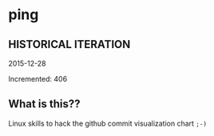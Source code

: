 # ping

## HISTORICAL ITERATION
2015-12-28

Incremented: 406

## What is this?? 
Linux skills to hack the github commit visualization chart `;-)`
